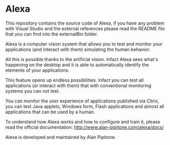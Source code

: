 Alexa
=====

This repository contains the source code of Alexa, if you have any problem with Visual Studio and the external references please read the README file that you can find into the externalBin folder.

Alexa is a computer vision system that allows you to test and monitor your applications (and interact with them) simulating the human behavior.

All this is possible thanks to the artificial vision. Infact Alexa sees what's happening on the desktop and it is able to automatically identify the elements of your applications.

This feature opens up endless possibilities. Infact you can test all applications (or interact with them) that with conventional monitoring systems you can not test.

You can monitor the user experience of applications published via Citrix, you can test Java applets, Windows form, Flash applications and almost all applications that can be used by a human.

To understand how Alexa works and how to configure and train it, please read the official documentation: http://www.alan-pipitone.com/alexa/docs/

Alexa is developed and maintained by Alan Pipitone.
